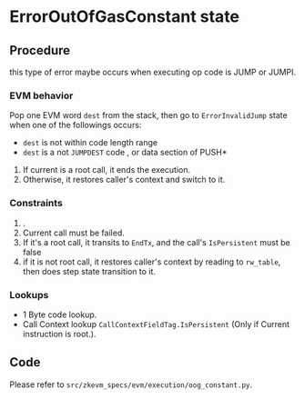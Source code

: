 # ErrorOutOfGasConstant state

## Procedure
this type of error maybe occurs when executing op code is JUMP or JUMPI.

### EVM behavior

Pop one EVM word `dest` from the stack, then go to `ErrorInvalidJump` state when 
one of the followings occurs:

-  `dest` is not within code length range
-  `dest` is a not `JUMPDEST` code , or data section of PUSH*

1. If current is a root call, it ends the execution.
2. Otherwise, it restores caller's context and switch to it.

### Constraints
1. .
2. Current call must be failed.
3. If it's a root call, it transits to `EndTx`, and the call's `IsPersistent` must be false
4. if it is not root call, it restores caller's context by reading to `rw_table`, then does step state transition to it.

### Lookups
- 1 Byte code lookup.
- Call Context lookup `CallContextFieldTag.IsPersistent` (Only if Current instruction is root.).

## Code

Please refer to `src/zkevm_specs/evm/execution/oog_constant.py`.
